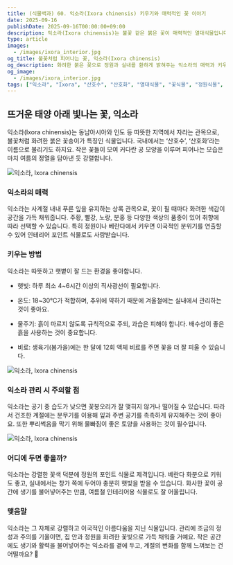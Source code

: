 ```yaml
---
title: (식물백과) 60. 익소라(Ixora chinensis) 키우기와 매력적인 꽃 이야기
date: 2025-09-16
publishDate: 2025-09-16T00:00:00+09:00
description: 익소라(Ixora chinensis)는 불꽃 같은 붉은 꽃이 매력적인 열대식물입니다. 키우는 방법, 관리 요령, 인테리어 활용법까지 함께 알아보세요.
type: article
images:
  - /images/ixora_interior.jpg
og_title: 불꽃처럼 피어나는 꽃, 익소라(Ixora chinensis)
og_description: 화려한 붉은 꽃으로 정원과 실내를 환하게 밝혀주는 익소라의 매력과 키우는 법을 만나보세요.
og_image:
  - /images/ixora_interior.jpg
tags: ["익소라", "Ixora", "산호수", "산호화", "열대식물", "꽃식물", "정원식물", "실내화분", "반려식물"]
---
```




## **뜨거운 태양 아래 빛나는 꽃, 익소라**

  

익소라(Ixora chinensis)는 동남아시아와 인도 등 따뜻한 지역에서 자라는 관목으로, 불꽃처럼 화려한 붉은 꽃송이가 특징인 식물입니다. 국내에서는 ‘산호수’, ‘산호화’라는 이름으로 불리기도 하지요. 작은 꽃들이 모여 커다란 공 모양을 이루며 피어나는 모습은 마치 여름의 정열을 담아낸 듯 강렬합니다.

![익소라, Ixora chinensis](/images/ixora_closeup.jpg)   

### **익소라의 매력**

  

익소라는 사계절 내내 푸른 잎을 유지하는 상록 관목으로, 꽃이 필 때마다 화려한 색감이 공간을 가득 채워줍니다. 주황, 빨강, 노랑, 분홍 등 다양한 색상의 품종이 있어 취향에 따라 선택할 수 있습니다. 특히 정원이나 베란다에서 키우면 이국적인 분위기를 연출할 수 있어 인테리어 포인트 식물로도 사랑받습니다.

  

### **키우는 방법**

  

익소라는 따뜻하고 햇볕이 잘 드는 환경을 좋아합니다.

- 햇빛: 하루 최소 4~6시간 이상의 직사광선이 필요합니다.
    
- 온도: 18~30℃가 적합하며, 추위에 약하기 때문에 겨울철에는 실내에서 관리하는 것이 좋아요.
    
- 물주기: 흙이 마르지 않도록 규칙적으로 주되, 과습은 피해야 합니다. 배수성이 좋은 흙을 사용하는 것이 중요합니다.
    
- 비료: 생육기(봄가을)에는 한 달에 12회 액체 비료를 주면 꽃을 더 잘 피울 수 있습니다.
    

 ![익소라, Ixora chinensis](/images/ixora_potted.jpg)    

### **익소라 관리 시 주의할 점**

  

익소라는 공기 중 습도가 낮으면 꽃봉오리가 잘 맺히지 않거나 떨어질 수 있습니다. 따라서 건조한 계절에는 분무기를 이용해 잎과 주변 공기를 촉촉하게 유지해주는 것이 좋아요. 또한 뿌리썩음을 막기 위해 물빠짐이 좋은 토양을 사용하는 것이 필수입니다.

  

 ![익소라, Ixora chinensis](/images/ixora_interior.jpg)    
### **어디에 두면 좋을까?**

  

익소라는 강렬한 꽃색 덕분에 정원의 포인트 식물로 제격입니다. 베란다 화분으로 키워도 좋고, 실내에서는 창가 쪽에 두어야 충분히 햇빛을 받을 수 있습니다. 화사한 꽃이 공간에 생기를 불어넣어주는 만큼, 여름철 인테리어용 식물로도 잘 어울립니다.

  

### **맺음말**

  

익소라는 그 자체로 강렬하고 이국적인 아름다움을 지닌 식물입니다. 관리에 조금의 정성과 주의를 기울이면, 집 안과 정원을 화려한 꽃빛으로 가득 채워줄 거예요. 작은 공간에도 생기와 활력을 불어넣어주는 익소라를 곁에 두고, 계절의 변화를 함께 느껴보는 건 어떨까요? 🌺